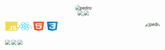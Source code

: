 


<div align="center">
 <img align="center" alt="pedro" height="229" style="border-radius:50px;" src="https://cdn.discordapp.com/attachments/896170579525246979/896502967568580628/Amarelo_Magenta_Preto_Branco_Neon_Ficcao_Cientifica_Vinheta_de_Introducao_para_YouTube_1_1.gif">
</div>


<div align="center">
  <a href="https://github.com/Pedrogsouza">
  <img height="160em" src="https://github-readme-stats.vercel.app/api?username=Pedrogsouza&show_icons=true&theme=github_dark&include_all_commits=true&count_private=true"/>
  <img height="160em" src="https://github-readme-stats.vercel.app/api/top-langs/?username=Pedrogsouza&layout=compact&langs_count=7&theme=github_dark"/>
</div>
<div style="display: inline_block"><br>
  <img align="center" alt="pedro-Js" height="30" width="40" src="https://raw.githubusercontent.com/devicons/devicon/master/icons/javascript/javascript-plain.svg">
  <img align="center" alt="pedro-React" height="30" width="40" src="https://raw.githubusercontent.com/devicons/devicon/master/icons/react/react-original.svg">
  <img align="center" alt="pedro-HTML" height="30" width="40" src="https://raw.githubusercontent.com/devicons/devicon/master/icons/html5/html5-original.svg">
  <img align="center" alt="pedro-CSS" height="30" width="40" src="https://raw.githubusercontent.com/devicons/devicon/master/icons/css3/css3-original.svg">
  <img align="right" alt="pedro" height="150" style="border-radius:50px;" src="https://cdn.discordapp.com/attachments/896170579525246979/896197031998140416/Preto_Roxo_e_Ciano_Neon_Noir_Vaporwave_eSports_Vinheta_de_encerramento_para_YouTube_4.gif">
</div>
  
  ##
 
<div> 
 
  <a href="https://www.instagram.com/pedrosouz4/" target="_blank"><img src="https://img.shields.io/badge/-Instagram-%23E4405F?style=for-the-badge&logo=instagram&logoColor=white" target="_blank"></a>
  <a href="mailto:pedrosouz13@gmail.com"><img src="https://img.shields.io/badge/-Gmail-%23333?style=for-the-badge&logo=gmail&logoColor=white" target="_blank"></a>
  <a href="https://www.linkedin.com/in/joão-pedro-g-souza-4b660621b/" target="_blank"><img src="https://img.shields.io/badge/-LinkedIn-%230077B5?style=for-the-badge&logo=linkedin&logoColor=white" target="_blank"></a> 
 
 
</div>
